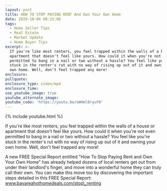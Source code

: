 ```yaml
---
layout: post
title: HOW TO STOP PAYING RENT And Own Your Own Home
date: 2020-10-06 08:15:06
tags:
  - Home Seller Tips
  - Real Estate
  - Market Update
  - Home Buyer Tips
excerpt: >-
  If you're like most renters, you feel trapped within the walls of a house or
  apartment that doesn't feel like yours. How could it when you're not even
  permitted to bang in a nail or two without a hassle? You feel like you're
  stuck in the renter's rut with no way of rising up out of it and owning your
  own home. Well, don't feel trapped any more!
enclosure:
pullquote:
enclosure_type: video/mp4
enclosure_time:
use_youtube_image: true
youtube_alternate_image:
youtube_code: 'https://youtu.be/oWHml0ryuf0'
---
```


{% include youtube.html %}

If you're like most renters, you feel trapped within the walls of a house or apartment that doesn't feel like yours. How could it when you're not even permitted to bang in a nail or two without a hassle? You feel like you're stuck in the renter's rut with no way of rising up out of it and owning your own home. Well, don't feel trapped any more\!

A new FREE Special Report entitled "How To Stop Paying Rent and Own Your Own Home" has already helped dozens of local renters get out from under their landlord's finger, and move into a wonderful home they can truly call their own. You can make this move too by discovering the important steps detailed in this FREE Special Report: www.bayareahothomedeals.com/stop\_renting
